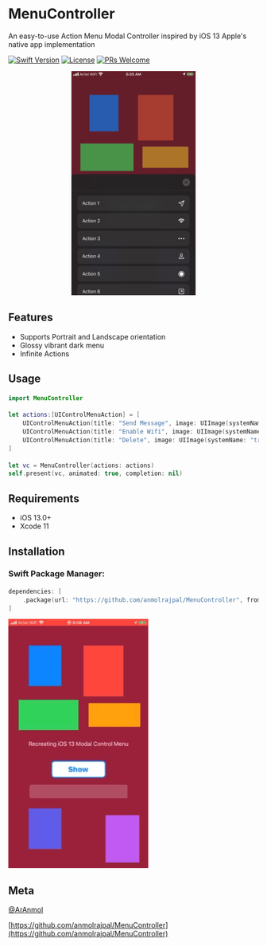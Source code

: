 # MenuController
An easy-to-use Action Menu Modal Controller inspired by iOS 13 Apple's native app implementation


[![Swift Version][swift-image]][swift-url]
[![License][license-image]][license-url]
[![PRs Welcome](https://img.shields.io/badge/PRs-welcome-brightgreen.svg?style=flat-square)](http://makeapullrequest.com)


<p align="center">
<img src="Public/menu.PNG", width=250, height=450>
</p>


## Features

* Supports Portrait and Landscape orientation
* Glossy vibrant dark menu 
* Infinite Actions


## Usage

```swift
import MenuController

let actions:[UIControlMenuAction] = [
    UIControlMenuAction(title: "Send Message", image: UIImage(systemName: "paperplane")!, handler: { _ in print("Sending Message") }),
    UIControlMenuAction(title: "Enable Wifi", image: UIImage(systemName: "wifi")!, handler: { _ in print("Wifi ON") }),
    UIControlMenuAction(title: "Delete", image: UIImage(systemName: "trash.fill")!, handler: { _ in print("Deleted ✅") })
]

let vc = MenuController(actions: actions)
self.present(vc, animated: true, completion: nil)
```

## Requirements

- iOS 13.0+
- Xcode 11

## Installation

### Swift Package Manager:

```swift
dependencies: [
    .package(url: "https://github.com/anmolrajpal/MenuController", from: "1.0.0")
]
```

![Menu Controller Demo](Public/flow.GIF)


## Meta

[@ArAnmol](https://twitter.com/ArAnmol)

[https://github.com/anmolrajpal/MenuController](https://github.com/anmolrajpal/MenuController)

[swift-image]:https://img.shields.io/badge/swift-5.0-orange.svg
[swift-url]: https://swift.org/
[license-image]: https://img.shields.io/badge/License-MIT-blue.svg
[license-url]: LICENSE.txt
